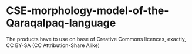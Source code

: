 # CSE-morphology-model-of-the-Qaraqalpaq-language
The products have to use on base of Creative Commons licences, exactly, CC BY-SA (CC Attribution-Share Alike)
